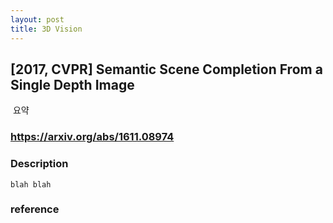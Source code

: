 ```yaml
---
layout: post
title: 3D Vision
---
```

## **[2017, CVPR] Semantic Scene Completion From a Single Depth Image** 

  요약

### https://arxiv.org/abs/1611.08974

### **Description**
	blah blah
### **reference**

